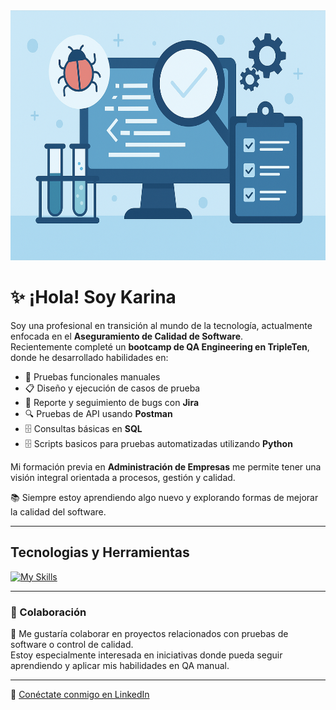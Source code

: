 
<img src="https://raw.githubusercontent.com/karina-ng/karina-ng/main/ChatGPT%20Image%2016%20jul%202025%2C%2012_14_24%20p.m..png" width="800"  height= "400"/>

# ✨ ¡Hola! Soy Karina

Soy una profesional en transición al mundo de la tecnología, actualmente enfocada en el  **Aseguramiento de Calidad de Software**.  
Recientemente completé un **bootcamp de QA Engineering en TripleTen**, donde he desarrollado habilidades en:

- 🧪 Pruebas funcionales manuales  
- 📋 Diseño y ejecución de casos de prueba  
- 🐛 Reporte y seguimiento de bugs con **Jira**  
- 🔍 Pruebas de API usando **Postman**  
- 🗄️ Consultas básicas en **SQL**
- 🗄️ Scripts basicos para pruebas automatizadas utilizando **Python**

Mi formación previa en **Administración de Empresas** me permite tener una visión integral orientada a procesos, gestión y calidad.

📚 Siempre estoy aprendiendo algo nuevo y explorando formas de mejorar la calidad del software.

---

## Tecnologias y Herramientas

[![My Skills](https://skillicons.dev/icons?i=androidstudio,discord,git,github,gmail,ai,linkedin,postman,pycharm,py,selenium,windows,knime)](https://skillicons.dev)

---

### 👯 Colaboración

👯 Me gustaría colaborar en proyectos relacionados con pruebas de software o control de calidad.  
Estoy especialmente interesada en iniciativas donde pueda seguir aprendiendo y aplicar mis habilidades en QA manual.

---

💼 [Conéctate conmigo en LinkedIn](https://www.linkedin.com/in/karina-nuñez-qa)
